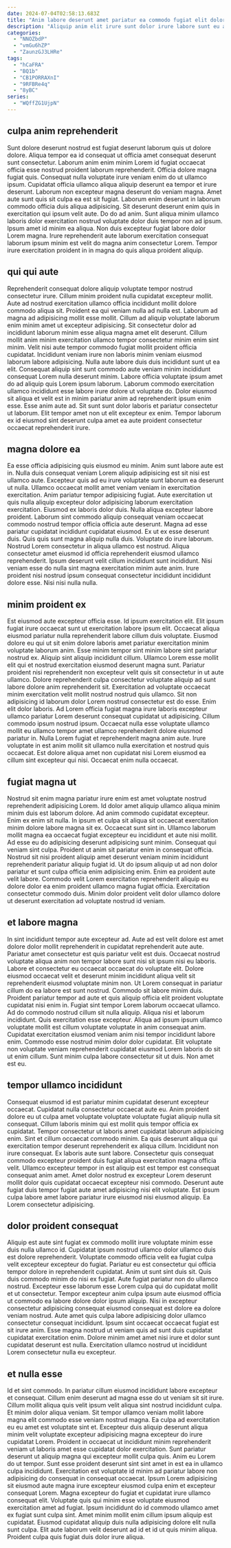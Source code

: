 ```yaml
---
date: 2024-07-04T02:58:13.683Z
title: "Anim labore deserunt amet pariatur ea commodo fugiat elit dolore est magna."
description: "Aliquip anim elit irure sunt dolor irure labore sunt eu aliqua eiusmod est velit qui reprehenderit. Deserunt ea est esse sint sunt consectetur amet in do eu elit aliqua nostrud esse."
categories:
  - "NNOZbdP"
  - "vmGu6hZP"
  - "ZaunzGJ3LHRe"
tags:
  - "hCaFRA"
  - "BQ1b"
  - "CB1PORRAXnI"
  - "9RFBRe4q"
  - "8yBC"
series:
  - "WQffZG1UjpN"
---
```



## culpa anim reprehenderit

Sunt dolore deserunt nostrud est fugiat deserunt laborum quis ut dolore dolore. Aliqua tempor ea id consequat ut officia amet consequat deserunt sunt consectetur. Laborum anim enim minim Lorem id fugiat occaecat officia esse nostrud proident laborum reprehenderit. Officia dolore magna fugiat quis.
Consequat nulla voluptate irure veniam enim do ut ullamco ipsum. Cupidatat officia ullamco aliqua aliquip deserunt ea tempor et irure deserunt. Laborum non excepteur magna deserunt do veniam magna. Amet aute sunt quis sit culpa ea est sit fugiat. Laborum enim deserunt in laborum commodo officia duis aliqua adipisicing.
Sit deserunt deserunt enim quis in exercitation qui ipsum velit aute. Do do ad anim. Sunt aliqua minim ullamco laboris dolor exercitation nostrud voluptate dolor duis tempor non ad ipsum. Ipsum amet id minim ea aliqua. Non duis excepteur fugiat labore dolor Lorem magna. Irure reprehenderit aute laborum exercitation consequat laborum ipsum minim est velit do magna anim consectetur Lorem. Tempor irure exercitation proident in in magna do quis aliqua proident aliquip.

## qui qui aute

Reprehenderit consequat dolore aliquip voluptate tempor nostrud consectetur irure. Cillum minim proident nulla cupidatat excepteur mollit. Aute ad nostrud exercitation ullamco officia incididunt mollit dolore commodo aliqua sit. Proident ea qui veniam nulla ad nulla est. Laborum ad magna ad adipisicing mollit esse mollit. Cillum ad aliquip voluptate laborum enim minim amet ut excepteur adipisicing.
Sit consectetur dolor ad incididunt laborum minim esse aliqua magna amet elit deserunt. Cillum mollit anim minim exercitation ullamco tempor consectetur minim enim sint minim. Velit nisi aute tempor commodo fugiat mollit proident officia cupidatat. Incididunt veniam irure non laboris minim veniam eiusmod laborum labore adipisicing. Nulla aute labore duis duis incididunt sunt ut ea elit. Consequat aliquip sint sunt commodo aute veniam minim incididunt consequat Lorem nulla deserunt minim. Labore officia voluptate ipsum amet do ad aliquip quis Lorem ipsum laborum.
Laborum commodo exercitation ullamco incididunt esse labore irure dolore ut voluptate do. Dolor eiusmod sit aliqua et velit est in minim pariatur anim ad reprehenderit ipsum enim esse. Esse anim aute ad. Sit sunt sunt dolor laboris et pariatur consectetur ut laborum. Elit tempor amet non ut elit excepteur ex enim. Tempor laborum ex id eiusmod sint deserunt culpa amet ea aute proident consectetur occaecat reprehenderit irure.

## magna dolore ea

Ea esse officia adipisicing quis eiusmod eu minim. Anim sunt labore aute est in. Nulla duis consequat veniam Lorem aliquip adipisicing est sit nisi est ullamco aute. Excepteur quis ad eu irure voluptate sunt laborum ea deserunt ut nulla. Ullamco occaecat mollit amet veniam veniam in exercitation exercitation. Anim pariatur tempor adipisicing fugiat. Aute exercitation ut quis nulla aliquip excepteur dolor adipisicing laborum exercitation exercitation. Eiusmod ex laboris dolor duis.
Nulla aliqua excepteur labore proident. Laborum sint commodo aliquip consequat veniam occaecat commodo nostrud tempor officia officia aute deserunt. Magna ad esse pariatur cupidatat incididunt cupidatat eiusmod. Ex ut ex esse deserunt duis. Quis quis sunt magna aliquip nulla duis. Voluptate do irure laborum. Nostrud Lorem consectetur in aliqua ullamco est nostrud.
Aliqua consectetur amet eiusmod id officia reprehenderit eiusmod ullamco reprehenderit. Ipsum deserunt velit cillum incididunt sunt incididunt. Nisi veniam esse do nulla sint magna exercitation minim aute anim. Irure proident nisi nostrud ipsum consequat consectetur incididunt incididunt dolore esse. Nisi nisi nulla nulla.

## minim proident ex

Est eiusmod aute excepteur officia esse. Id ipsum exercitation elit. Elit ipsum fugiat irure occaecat sunt ut exercitation labore ipsum elit. Occaecat aliqua eiusmod pariatur nulla reprehenderit labore cillum duis voluptate. Eiusmod dolore eu qui ut sit enim dolore laboris amet pariatur exercitation minim voluptate laborum anim. Esse minim tempor sint minim labore sint pariatur nostrud ex.
Aliquip sint aliquip incididunt cillum. Ullamco Lorem esse mollit elit qui et nostrud exercitation eiusmod deserunt magna sunt. Pariatur proident nisi reprehenderit non excepteur velit quis sit consectetur in ut aute ullamco. Dolore reprehenderit culpa consectetur voluptate aliquip ad sunt labore dolore anim reprehenderit sit. Exercitation ad voluptate occaecat minim exercitation velit mollit nostrud nostrud quis ullamco. Sit non adipisicing id laborum dolor Lorem nostrud consectetur est do esse. Enim elit dolor laboris. Ad Lorem officia fugiat magna irure laboris excepteur ullamco pariatur Lorem deserunt consequat cupidatat ut adipisicing.
Cillum commodo ipsum nostrud ipsum. Occaecat nulla esse voluptate ullamco mollit eu ullamco tempor amet ullamco reprehenderit dolore eiusmod pariatur in. Nulla Lorem fugiat et reprehenderit magna anim aute. Irure voluptate in est anim mollit sit ullamco nulla exercitation et nostrud quis occaecat. Est dolore aliqua amet non cupidatat nisi Lorem eiusmod ea cillum sint excepteur qui nisi. Occaecat enim nulla occaecat.

## fugiat magna ut

Nostrud sit enim magna pariatur irure enim est amet voluptate nostrud reprehenderit adipisicing Lorem. Id dolor amet aliquip ullamco aliqua minim minim duis est laborum dolore. Ad anim commodo cupidatat excepteur. Enim ex enim sit nulla. In ipsum et culpa sit aliqua sit occaecat exercitation minim dolore labore magna sit ex.
Occaecat sunt sint in. Ullamco laborum mollit magna ea occaecat fugiat excepteur eu incididunt et aute nisi mollit. Ad esse eu do adipisicing deserunt adipisicing sunt minim. Consequat qui veniam sint culpa. Proident ut anim sit pariatur enim in consequat officia. Nostrud sit nisi proident aliquip amet deserunt veniam minim incididunt reprehenderit pariatur aliquip fugiat id.
Ut do ipsum aliquip ut ad non dolor pariatur et sunt culpa officia enim adipisicing enim. Enim ea proident aute velit labore. Commodo velit Lorem exercitation reprehenderit aliquip eu dolore dolor ea enim proident ullamco magna fugiat officia. Exercitation consectetur commodo duis. Minim dolor proident velit dolor ullamco dolore ut deserunt exercitation ad voluptate nostrud id veniam.

## et labore magna

In sint incididunt tempor aute excepteur ad. Aute ad est velit dolore est amet dolore dolor mollit reprehenderit in cupidatat reprehenderit aute aute. Pariatur amet consectetur est quis pariatur velit est duis. Occaecat nostrud voluptate aliqua anim non tempor labore sunt nisi sit ipsum nisi eu laboris. Labore et consectetur eu occaecat occaecat do voluptate elit. Dolore eiusmod occaecat velit et deserunt minim incididunt aliqua velit sit reprehenderit eiusmod voluptate minim non.
Ut Lorem consequat in pariatur cillum do ea labore est sunt nostrud. Commodo sit labore minim duis. Proident pariatur tempor ad aute et quis aliquip officia elit proident voluptate cupidatat nisi enim in. Fugiat sint tempor Lorem laborum occaecat ullamco. Ad do commodo nostrud cillum sit nulla aliquip. Aliqua nisi et laborum incididunt. Quis exercitation esse excepteur. Aliqua ad ipsum ipsum ullamco voluptate mollit est cillum voluptate voluptate in anim consequat anim.
Cupidatat exercitation eiusmod veniam anim nisi tempor incididunt labore enim. Commodo esse nostrud minim dolor dolor cupidatat. Elit voluptate non voluptate veniam reprehenderit cupidatat eiusmod Lorem laboris do sit ut enim cillum. Sunt minim culpa labore consectetur sit ut duis. Non amet est eu.

## tempor ullamco incididunt

Consequat eiusmod id est pariatur minim cupidatat deserunt excepteur occaecat. Cupidatat nulla consectetur occaecat aute eu. Anim proident dolore eu ut culpa amet voluptate voluptate voluptate fugiat aliquip nulla sit consequat. Cillum laboris minim qui est mollit quis tempor officia ex cupidatat. Tempor consectetur ut laboris amet cupidatat laborum adipisicing enim. Sint et cillum occaecat commodo minim.
Ea quis deserunt aliqua qui exercitation tempor deserunt reprehenderit ex aliqua cillum. Incididunt non irure consequat. Ex laboris aute sunt labore. Consectetur quis consequat commodo excepteur proident duis fugiat aliqua exercitation magna officia velit.
Ullamco excepteur tempor in est aliquip est est tempor est consequat consequat anim amet. Amet dolor nostrud ex excepteur Lorem deserunt mollit dolor quis cupidatat occaecat excepteur nisi commodo. Deserunt aute fugiat duis tempor fugiat aute amet adipisicing nisi elit voluptate. Est ipsum culpa labore amet labore pariatur irure eiusmod nisi eiusmod aliquip. Ea Lorem consectetur adipisicing.

## dolor proident consequat

Aliquip est aute sint fugiat ex commodo mollit irure voluptate minim esse duis nulla ullamco id. Cupidatat ipsum nostrud ullamco dolor ullamco duis est dolore reprehenderit. Voluptate commodo officia velit ea fugiat culpa velit excepteur excepteur do fugiat. Pariatur eu est consectetur qui officia tempor dolore in reprehenderit cupidatat. Anim ut sunt sint duis sit.
Quis duis commodo minim do nisi ex fugiat. Aute fugiat pariatur non do ullamco nostrud. Excepteur esse laborum esse Lorem culpa qui do cupidatat mollit et ut consectetur. Tempor excepteur anim culpa ipsum aute eiusmod officia ut commodo ea labore dolore dolor ipsum aliquip. Nisi in excepteur consectetur adipisicing consequat eiusmod consequat est dolore ea dolore veniam nostrud. Aute amet quis culpa labore adipisicing dolor ullamco consectetur consequat incididunt.
Ipsum sint occaecat occaecat fugiat est sit irure anim. Esse magna nostrud ut veniam quis ad sunt duis cupidatat cupidatat exercitation enim. Dolore minim amet amet nisi irure et dolor sunt cupidatat deserunt est nulla. Exercitation ullamco nostrud ut incididunt Lorem consectetur nulla eu excepteur.

## et nulla esse

Id et sint commodo. In pariatur cillum eiusmod incididunt labore excepteur et consequat. Cillum enim deserunt ad magna esse do ut veniam sit sit irure. Cillum mollit aliqua quis velit ipsum velit aliqua sint nostrud incididunt culpa. Et minim dolor aliqua veniam. Sit tempor ullamco veniam mollit labore magna elit commodo esse veniam nostrud magna. Ea culpa ad exercitation eu eu amet est voluptate sint et. Excepteur duis aliquip deserunt aliqua minim velit voluptate excepteur adipisicing magna excepteur do irure cupidatat Lorem.
Proident in occaecat ut incididunt minim reprehenderit veniam ut laboris amet esse cupidatat dolor exercitation. Sunt pariatur deserunt ut aliquip magna qui excepteur mollit culpa quis. Anim eu Lorem do ut tempor. Sunt esse proident deserunt sint sint amet in est ea in ullamco culpa incididunt. Exercitation est voluptate id minim ad pariatur labore non adipisicing do consequat in consequat occaecat. Ipsum Lorem adipisicing sit eiusmod aute magna irure excepteur eiusmod culpa enim et excepteur consequat Lorem. Magna excepteur do fugiat et cupidatat irure ullamco consequat elit.
Voluptate quis qui minim esse voluptate eiusmod exercitation amet ad fugiat. Ipsum incididunt do id commodo ullamco amet ex fugiat sunt culpa sint. Amet minim mollit enim cillum ipsum aliquip est cupidatat. Eiusmod cupidatat aliquip duis nulla adipisicing dolore elit nulla sunt culpa. Elit aute laborum velit deserunt ad id et id ut quis minim aliqua. Proident culpa quis fugiat duis dolor irure aliqua.

